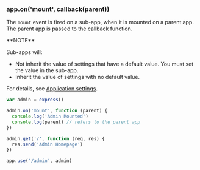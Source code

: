 <h3 id='app.onmount'>app.on('mount', callback(parent))</h3>

The `mount` event is fired on a sub-app, when it is mounted on a parent app. The parent app is passed to the callback function.

<div class="doc-box doc-info" markdown="1">
**NOTE**

Sub-apps will:

* Not inherit the value of settings that have a default value.  You must set the value in the sub-app.
* Inherit the value of settings with no default value.

For details, see [Application settings](/en/5x/api.html#app.settings.table).
</div>

```js
var admin = express()

admin.on('mount', function (parent) {
  console.log('Admin Mounted')
  console.log(parent) // refers to the parent app
})

admin.get('/', function (req, res) {
  res.send('Admin Homepage')
})

app.use('/admin', admin)
```
